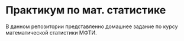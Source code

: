 # Практикум по мат. статистике
В данном репозитории представленно домашнее задание по курсу математической статистики МФТИ.

